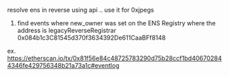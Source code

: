 

 

resolve ens in reverse using api ..  use it for 0xjpegs 

1.  find events where new_owner was set on the ENS Registry where the address is  legacyReverseRegistrar 
0x084b1c3C81545d370f3634392De611CaaBFf8148


ex. 
https://etherscan.io/tx/0x81f56e84c48725783290d75b28ccf1bd406702844346fe429756348b21a73a1c#eventlog
